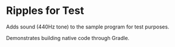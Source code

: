 # Ripples for Test

Adds sound (440Hz tone) to the sample program for test purposes.

Demonstrates building native code through Gradle.
